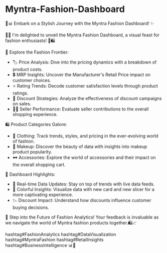 # Myntra-Fashion-Dashboard

👗📊 Embark on a Stylish Journey with the Myntra Fashion Dashboard! ✨

🌟🌟 I'm delighted to unveil the Myntra Fashion Dashboard, a visual feast for fashion enthusiasts! 🚀🛍️

👀 Explore the Fashion Frontier:
 - 🏷️ Price Analysis: Dive into the pricing dynamics with a breakdown of product costs.
 - 💲 MRP Insights: Uncover the Manufacturer's Retail Price impact on customer choices.
 - ⭐ Rating Trends: Decode customer satisfaction levels through product ratings.
 - 🤑 Discount Strategies: Analyze the effectiveness of discount campaigns on sales.
 - 👩‍💼 Seller Performance: Evaluate seller contributions to the overall shopping experience.

🛍️ Product Categories Galore:
 - 👗 Clothing: Track trends, styles, and pricing in the ever-evolving world of fashion.
 - 💄 Makeup: Discover the beauty of data with insights into makeup product popularity.
 - 🕶️ Accessories: Explore the world of accessories and their impact on the overall shopping cart.

🚀 Dashboard Highlights:
 - 🔄 Real-time Data Updates: Stay on top of trends with live data feeds.
 - 🎨 Colorful Insights: Visualize data with new card and new slicer for a more captivating experience.
 - 📉 Discount Impact: Understand how discounts influence customer buying decisions.


🛒 Step into the Future of Fashion Analytics! Your feedback is invaluable as we navigate the world of Myntra fashion products together.🛍️📈

hashtag#FashionAnalytics hashtag#DataVisualization hashtag#MyntraFashion hashtag#RetailInsights hashtag#BusinessIntelligence 📊👗
